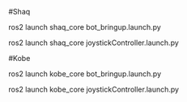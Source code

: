#Shaq 


ros2 launch shaq_core bot_bringup.launch.py


ros2 launch shaq_core joystickController.launch.py

#Kobe


ros2 launch kobe_core bot_bringup.launch.py


ros2 launch kobe_core joystickController.launch.py
